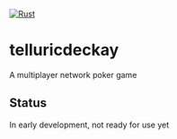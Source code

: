 [![Rust](https://github.com/TelluricDeckay/telluricdeckay/workflows/Rust/badge.svg?branch=trunk)](https://github.com/TelluricDeckay/telluricdeckay/actions?query=workflow%3ARust)

# telluricdeckay

A multiplayer network poker game

## Status

In early development, not ready for use yet
